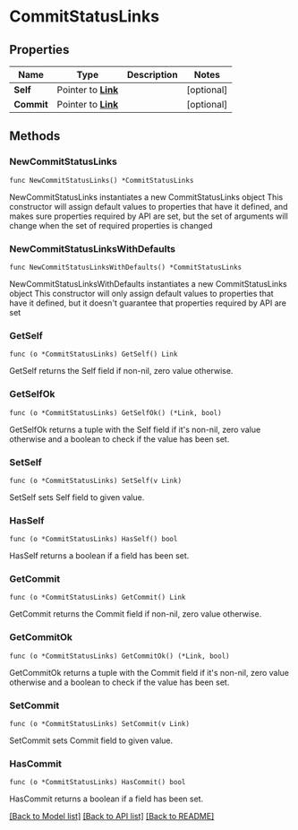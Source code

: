 # CommitStatusLinks

## Properties

Name | Type | Description | Notes
------------ | ------------- | ------------- | -------------
**Self** | Pointer to [**Link**](Link.md) |  | [optional] 
**Commit** | Pointer to [**Link**](Link.md) |  | [optional] 

## Methods

### NewCommitStatusLinks

`func NewCommitStatusLinks() *CommitStatusLinks`

NewCommitStatusLinks instantiates a new CommitStatusLinks object
This constructor will assign default values to properties that have it defined,
and makes sure properties required by API are set, but the set of arguments
will change when the set of required properties is changed

### NewCommitStatusLinksWithDefaults

`func NewCommitStatusLinksWithDefaults() *CommitStatusLinks`

NewCommitStatusLinksWithDefaults instantiates a new CommitStatusLinks object
This constructor will only assign default values to properties that have it defined,
but it doesn't guarantee that properties required by API are set

### GetSelf

`func (o *CommitStatusLinks) GetSelf() Link`

GetSelf returns the Self field if non-nil, zero value otherwise.

### GetSelfOk

`func (o *CommitStatusLinks) GetSelfOk() (*Link, bool)`

GetSelfOk returns a tuple with the Self field if it's non-nil, zero value otherwise
and a boolean to check if the value has been set.

### SetSelf

`func (o *CommitStatusLinks) SetSelf(v Link)`

SetSelf sets Self field to given value.

### HasSelf

`func (o *CommitStatusLinks) HasSelf() bool`

HasSelf returns a boolean if a field has been set.

### GetCommit

`func (o *CommitStatusLinks) GetCommit() Link`

GetCommit returns the Commit field if non-nil, zero value otherwise.

### GetCommitOk

`func (o *CommitStatusLinks) GetCommitOk() (*Link, bool)`

GetCommitOk returns a tuple with the Commit field if it's non-nil, zero value otherwise
and a boolean to check if the value has been set.

### SetCommit

`func (o *CommitStatusLinks) SetCommit(v Link)`

SetCommit sets Commit field to given value.

### HasCommit

`func (o *CommitStatusLinks) HasCommit() bool`

HasCommit returns a boolean if a field has been set.


[[Back to Model list]](../README.md#documentation-for-models) [[Back to API list]](../README.md#documentation-for-api-endpoints) [[Back to README]](../README.md)


